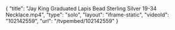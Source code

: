 {
    "title": "Jay King Graduated Lapis Bead Sterling Silver 19-34 Necklace.mp4",
    "type": "solo",
    "layout": "iframe-static",
    "videoId": "102142559",
    "url": "\/tvpembed\/102142559"
}